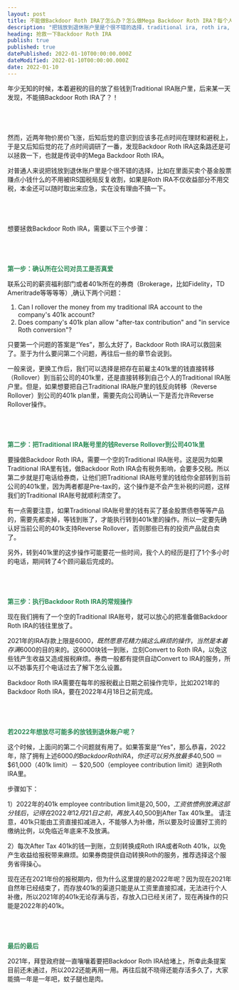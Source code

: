 ```yaml
---
layout: post
title: 不能做Backdoor Roth IRA了怎么办？怎么做Mega Backdoor Roth IRA？每个人都应该尽早关注理财和避税
description: "把钱放到退休账户里是个很不错的选择，traditional ira, roth ira, 401k, after-tax 401k, roth 401k等等等等。traditional ira里有钱，不能够backdoor roth ira了怎么办？可以试试做mega backdoor roth ira"
heading: 抢救一下Backdoor Roth IRA
publish: true
published: true
datePublished: 2022-01-10T00:00:00.000Z
dateModified: 2022-01-10T00:00:00.000Z
date: 2022-01-10
---
```


<span class="dropcap">年</span>少无知的时候，本着避税的目的放了些钱到Traditional IRA账户里，后来某一天发现，不能搞Backdoor Roth IRA了？！

<p style="margin-bottom:70px"></p>


然而，近两年物价房价飞涨，后知后觉的意识到应该多花点时间在理财和避税上，于是又后知后觉的花了点时间调研了一番，发现Backdoor Roth IRA这条路还是可以拯救一下，也就是传说中的Mega Backdoor Roth IRA。


对普通人来说把钱放到退休账户里是个很不错的选择，比如在里面买卖个基金股票赚点小钱什么的不用被IRS国税局反复收割，如果是Roth IRA不仅收益部分不用交税，本金还可以随时取出来应急，实在没有理由不搞一下。

<p style="margin-bottom:70px"></p>

想要拯救Backdoor Roth IRA，需要以下三个步骤：

<p style="margin-bottom:70px"></p>


**<span style="color:#2e8b57">第一步：确认所在公司对员工是否真爱</span>**

联系公司的薪资福利部门或者401k所在的券商（Brokerage，比如Fidelity，TD Ameritrade等等等等）,确认下两个问题：

1. Can I rollover the money from my traditional IRA account to the company's 401k account?
2. Does company's 401k plan allow "after-tax contribution" and "in service Roth conversion"?

只要第一个问题的答案是“Yes”，那么太好了，Backdoor Roth IRA可以救回来了。至于为什么要问第二个问题，再往后一些的章节会说到。

一般来说，更换工作后，我们可以选择是把存在前雇主401k里的钱直接转移（Rollover）到当前公司的401k里，还是直接转移到自己个人的Traditional IRA账户里。但是，如果想要把自己Traditional IRA账户里的钱反向转移（Reverse Rollover）到公司的401k plan里，需要先向公司确认一下是否允许Reverse Rollover操作。

<p style="margin-bottom:70px"></p>

**<span style="color:#2e8b57">第二步：把Traditional IRA账号里的钱Reverse Rollover到公司401k里</span>**

要操做Backdoor Roth IRA，需要一个空的Traditional IRA账号。这是因为如果Traditional IRA里有钱，做Backdoor Roth IRA会有税务影响，会要多交税。所以第二步就是打电话给券商，让他们把Traditional IRA账号里的钱给你全部转到当前公司的401k里，因为两者都是Pre-tax的，这个操作是不会产生补税的问题，这样我们的Traditional IRA账号就顺利清空了。

有一点需要注意，如果Traditional IRA账号里的钱有买了基金股票债卷等等产品的，需要先都卖掉，等钱到账了，才能执行转到401k里的操作。所以一定要先确认好当前公司的401k支持Reverse Rollover，否则那些已有的投资产品就白卖了。

另外，转到401k里的这步操作可能要花一些时间，我个人的经历是打了1个多小时的电话，期间转了4个顾问最后完成的。

<p style="margin-bottom:70px"></p>

**<span style="color:#2e8b57">第三步：执行Backdoor Roth IRA的常规操作</span>**

现在我们拥有了一个空的Traditional IRA账号，就可以放心的把准备做Backdoor Roth IRA的钱往里放了。

2021年的IRA存款上限是$6000，既然愿意花精力搞这么麻烦的操作，当然是本着存满$6000的目的来的。这6000块钱一到账，立刻Convert to Roth IRA，以免这些钱产生收益又造成报税麻烦。券商一般都有提供自动Convert to IRA的服务，所以不妨事先打个电话过去了解下怎么设置。

Backdoor Roth IRA需要在每年的报税截止日期之前操作完毕，比如2021年的Backdoor Roth IRA，要在2022年4月18日之前完成。


<p style="margin-bottom:70px"></p>

**<span style="color:#2e8b57">若2022年想放尽可能多的放钱到退休账户呢？</span>**

这个时候，上面问的第二个问题就有用了。如果答案是“Yes”，那么恭喜，2022年，除了拥有上述$6000的Backdoor Roth IRA，你还可以另外放最多$40,500 ＝ $61,000（401k limit）－ $20,500（employee contribution  limit）进到Roth IRA里。

步骤如下：

1）2022年的401k employee contribution limit是$20,500，工资依惯例放满这部分钱后，记得在2022年12月21日之前，再放入$40,500到After Tax 401k里。
请注意，401k只能由工资直接扣减进入，不能够人为补缴，所以要及时设置好工资的缴纳比例，以免临近年底来不及放满。

2）每次After Tax 401k的钱一到账，立刻转换成Roth IRA或者Roth 401k，以免产生收益给报税带来麻烦。如果券商提供自动转换Roth的服务，推荐选择这个服务省得操心。

现在还在2021年份的报税期内，但为什么这里提的是2022年呢？因为现在2021年自然年已经结束了，而存放401k的渠道只能是从工资里直接扣减，无法进行个人补缴，所以2021年的401k无论存满与否，存放入口已经关闭了，现在再操作的只能是2022年的401k。


<p style="margin-bottom:70px"></p>

**<span style="color:#2e8b57">最后的最后</span>**

2021年，拜登政府就一直嚷嚷着要把Backdoor Roth IRA给堵上，所幸此条提案目前还未通过，所以2022还能再用一用。再往后就不晓得还能存活多久了，大家能搞一年是一年吧，蚊子腿也是肉。

<p style="margin-bottom:70px"></p>
